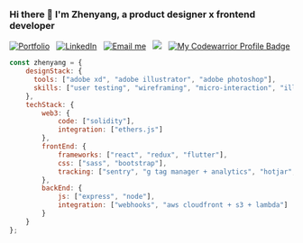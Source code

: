 ### Hi there 👋 I'm Zhenyang, a product designer x frontend developer

<a href="https://manapixels.com"><img alt="Portfolio" src="https://img.shields.io/badge/Portfolio%20-%23303030.svg?&style=flat&logo=okta&logoColor=f0c09c"/></a> &nbsp;
<a href="https://www.linkedin.com/in/zhenyanglim/"><img alt="LinkedIn" src="https://img.shields.io/badge/Linkedin%20-%23303030.svg?&style=flat&logo=linkedin&logoColor=74b4ed"/></a> &nbsp;
<a href="mailto:chrenelias@outlook.com"><img alt="Email me" src="https://img.shields.io/badge/Email-303030?style=flat&logo=maildotru&logoColor=81bd9b" /></a> &nbsp;
<a href="https://instagram.com/_zylovesbeautifulstuff"><img src="https://img.shields.io/badge/__zylovesbeautifulstuff_-303030?style=flat&logo=Instagram&logoColor=ffadb9"/></a> &nbsp;
<a href="https://www.codewars.com/users/zhenyangg/">![My Codewarrior Profile Badge](https://www.codewars.com/users/zhenyangg/badges/micro)</a>

```javascript
const zhenyang = {
    designStack: {
      tools: ["adobe xd", "adobe illustrator", "adobe photoshop"],
      skills: ["user testing", "wireframing", "micro-interaction", "illustration"]
    },
    techStack: {
        web3: {
            code: ["solidity"],
            integration: ["ethers.js"]
        },
        frontEnd: {
            frameworks: ["react", "redux", "flutter"],
            css: ["sass", "bootstrap"],
            tracking: ["sentry", "g tag manager + analytics", "hotjar", "tawkto"]
        },
        backEnd: {
            js: ["express", "node"],
            integration: ["webhooks", "aws cloudfront + s3 + lambda"]
        }      
    }
};
```
